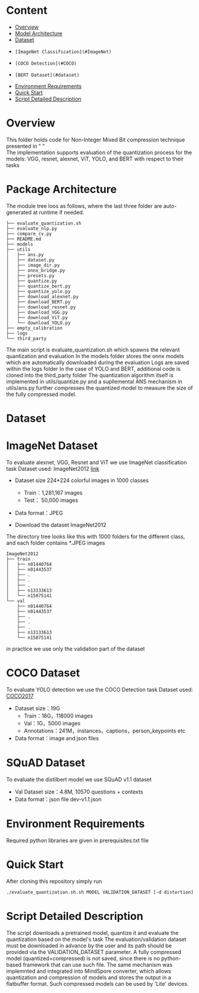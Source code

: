 # Content

<!-- TOC -->

- [Overview](#overview)
- [Model Architecture](#model-architecture)
- [Dataset](#dataset)
-     [ImageNet Classification](#ImageNet)
-     [COCO Detection](#COCO)
-     [BERT Dataset](#dataset)
- [Environment Requirements](#environment-requirements)
- [Quick Start](#quick-start)
- [Script Detailed Description](#script-detailed-description)

<!-- /TOC -->

# Overview

This folder holds code for Non-Integer Mixed Bit compression technique presented in " "   
The implementation supports evaluation of the quantization process for the models: VGG, resnet, alexnet, ViT, YOLO, and BERT with respect to their tasks

# Package Architecture
The module tree loos as follows, where the last three folder are auto-generated at runtime if needed.

```shell
├── evaluate_quantization.sh
├── evaluate_nlp.py
├── compare_cv.py
├── README.md
├── models
├── utils
│   ├── ans.py
│   ├── dataset.py
│   ├── image_dir.py
│   ├── onnx_bridge.py
│   ├── presets.py
│   ├── quantize.py
│   ├── quantize_bert.py
│   ├── quantize_yolo.py
│   ├── download_alexnet.py
│   ├── download_BERT.py
│   ├── download_resnet.py
│   ├── download_VGG.py
│   ├── download_ViT.py
│   └── download_YOLO.py
├── empty_calibration
├── logs
└── third_party
```
The main script is evaluate_quantization.sh which spawns the relevant quantization and evaluation
In the models folder stores the onnx models which are automatically downloaded during the evaluation
Logs are saved within the logs folder
In the case of YOLO and BERT, additional code is cloned into the third_party folder
The quantization algorithm itself is implemented in utils/quantize.py and a supllemental ANS mechanism in utils/ans.py further compresses the quantized model to measure the size of the fully compressed model.

# Dataset

# ImageNet Dataset
To evaluate alexnet, VGG, Resnet and ViT we use ImageNet classification task
Dataset used: ImageNet2012 [link](https://image-net.org/challenges/LSVRC/2012/)

- Dataset size 224*224 colorful images in 1000 classes
    - Train：1,281,167 images  
    - Test： 50,000 images

- Data format：JPEG

- Download the dataset ImageNet2012

The directory tree looks like this with 1000 folders for the different class, and each folder contains \*.JPEG images
```shell
ImageNet2012
├── train
│   ├── n01440764
│   ├── n01443537
│   ├── .
│   ├── .
│   ├── .
│   ├── n13133613
│   └── n15075141
└── val
    ├── n01440764
    ├── n01443537
    ├── .
    ├── .
    ├── .
    ├── n13133613
    └── n15075141
```
    
in practice we use only the validation part of the dataset

# COCO Dataset
To evaluate YOLO detection we use the COCO Detection task
Dataset used: [COCO2017](<https://cocodataset.org/#download>)

- Dataset size：19G
    - Train：18G，118000 images
    - Val：1G，5000 images
    - Annotations：241M，instances，captions，person_keypoints etc
- Data format：image and json files

# SQuAD Dataset
To evaluate the distilbert model we use SQuAD v1.1 dataset

- Val Dataset size：4.8M, 10570 questions + contexts
- Data format：json file
dev-v1.1.json

# Environment Requirements
Required python libraries are given in prerequisites.txt file

# Quick Start
After cloning this repository simply run

```bash
./evaluate_quantization.sh.sh MODEL VALIDATION_DATASET [-d distortion] [-c calibration dataset] 
```

# Script Detailed Description
The script downloads a pretrained model, quantize it and evaluate the quantization based on the model's task
The evaluation/validation dataset must be downloaded in advance by the user and its path should be provided via the VALIDATION_DATASET parameter.
A fully compressed model (quantized+compressed) is not saved, since there is no python-based framework that can use such file.
The same mechanism was implemnted and integrated into MindSpore converter, which allows quantization and compression of models and stores the output in a flatbuffer format. Such compressed models can be used by 'Lite' devices.


